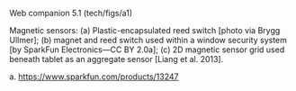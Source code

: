 Web companion 5.1 (tech/figs/a1)

Magnetic sensors: (a) Plastic-encapsulated reed switch [photo via Brygg
Ullmer]; (b) magnet and reed switch used within a window security system
[by SparkFun Electronics—CC BY 2.0a]; (c) 2D magnetic sensor grid used
beneath tablet as an aggregate sensor [Liang et al. 2013].

a. https://www.sparkfun.com/products/13247
